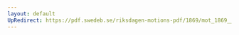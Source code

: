 ```yaml
---
layout: default
UpRedirect: https://pdf.swedeb.se/riksdagen-motions-pdf/1869/mot_1869__ak__00125.pdf
---
```

